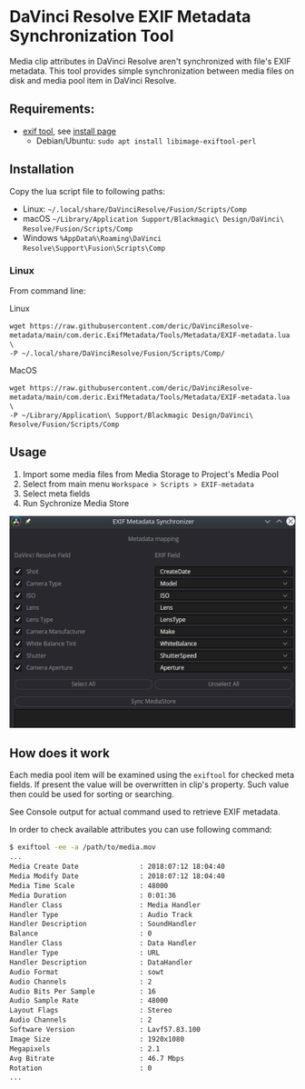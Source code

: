 # DaVinci Resolve EXIF Metadata Synchronization Tool

Media clip attributes in DaVinci Resolve aren't synchronized with file's EXIF metadata. This tool provides simple synchronization between media files on disk and media pool item in DaVinci Resolve.

## Requirements:

  - [exif tool](https://exiftool.org/), see [install page](https://exiftool.org/install.html)
    * Debian/Ubuntu: `sudo apt install libimage-exiftool-perl`

## Installation

Copy the lua script file to following paths:

* Linux: `~/.local/share/DaVinciResolve/Fusion/Scripts/Comp`
* macOS `~/Library/Application Support/Blackmagic\ Design/DaVinci\ Resolve/Fusion/Scripts/Comp`
* Windows `%AppData%\Roaming\DaVinci Resolve\Support\Fusion\Scripts\Comp`

### Linux

From command line:

Linux
```
wget https://raw.githubusercontent.com/deric/DaVinciResolve-metadata/main/com.deric.ExifMetadata/Tools/Metadata/EXIF-metadata.lua \
-P ~/.local/share/DaVinciResolve/Fusion/Scripts/Comp/
```

MacOS

```
wget https://raw.githubusercontent.com/deric/DaVinciResolve-metadata/main/com.deric.ExifMetadata/Tools/Metadata/EXIF-metadata.lua \
-P ~/Library/Application\ Support/Blackmagic Design/DaVinci\ Resolve/Fusion/Scripts/Comp
```

## Usage

 1. Import some media files from Media Storage to Project's Media Pool
 2. Select from main menu `Workspace > Scripts > EXIF-metadata`
 3. Select meta fields
 4. Run Sychronize Media Store

![EXIF synchronizer window](docs/exif_window.png)

## How does it work

Each media pool item will be examined using the `exiftool` for checked meta fields. If present the value will be overwritten in clip's property. Such value then could be used for sorting or searching.

See Console output for actual command used to retrieve EXIF metadata.

In order to check available attributes you can use following command:

```bash
$ exiftool -ee -a /path/to/media.mov
...
Media Create Date               : 2018:07:12 18:04:40
Media Modify Date               : 2018:07:12 18:04:40
Media Time Scale                : 48000
Media Duration                  : 0:01:36
Handler Class                   : Media Handler
Handler Type                    : Audio Track
Handler Description             : SoundHandler
Balance                         : 0
Handler Class                   : Data Handler
Handler Type                    : URL
Handler Description             : DataHandler
Audio Format                    : sowt
Audio Channels                  : 2
Audio Bits Per Sample           : 16
Audio Sample Rate               : 48000
Layout Flags                    : Stereo
Audio Channels                  : 2
Software Version                : Lavf57.83.100
Image Size                      : 1920x1080
Megapixels                      : 2.1
Avg Bitrate                     : 46.7 Mbps
Rotation                        : 0
...
```


